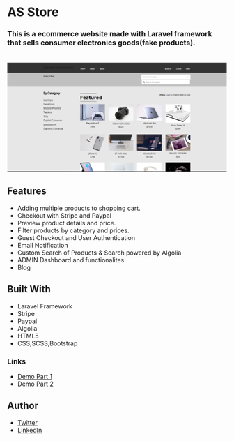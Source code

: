 # AS Store

### This is a ecommerce website made with Laravel framework that sells consumer electronics goods(fake products).<br/><br/>
<img src="/public/images/products.png" />

## Features
- Adding multiple products to shopping cart.
- Checkout with Stripe and Paypal
- Preview product details and price.
- Filter products by category and prices.
- Guest Checkout and User Authentication
- Email Notification
- Custom Search of Products & Search powered by Algolia
- ADMIN Dashboard and functionalites
- Blog 

## Built With
- Laravel Framework 
- Stripe
- Paypal
- Algolia
- HTML5
- CSS,SCSS,Bootstrap

### Links
- [Demo Part 1](https://youtu.be/kEJXAN5LzNg)
- [Demo Part 2](https://youtu.be/QGxAdIOj5kI)


## Author
- [Twitter](https://twitter.com/albert_sigsbert)
- [LinkedIn](https://www.linkedin.com/in/albertsigsbert/)

